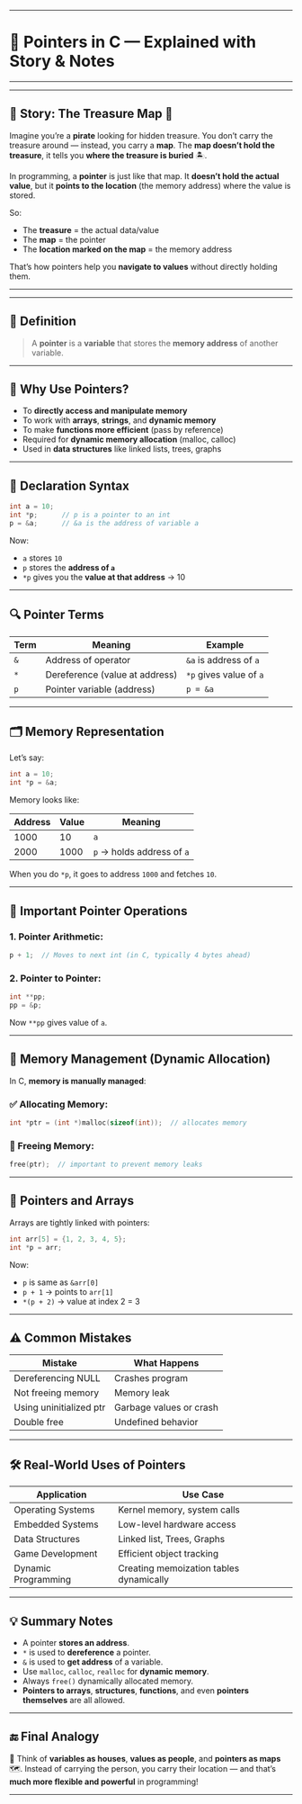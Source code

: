 
---

# 📌 **Pointers in C — Explained with Story & Notes**

---


---

## 🧭 Story: The Treasure Map 📍

Imagine you’re a **pirate** looking for hidden treasure. You don’t carry the treasure around — instead, you carry a **map**. The **map doesn’t hold the treasure**, it tells you **where the treasure is buried** 🏝️.

In programming, a **pointer** is just like that map.
It **doesn’t hold the actual value**, but it **points to the location** (the memory address) where the value is stored.

So:

* The **treasure** = the actual data/value
* The **map** = the pointer
* The **location marked on the map** = the memory address

That’s how pointers help you **navigate to values** without directly holding them.

---

---

## 📘 Definition

> A **pointer** is a **variable** that stores the **memory address** of another variable.

---

## 🧠 Why Use Pointers?

* To **directly access and manipulate memory**
* To work with **arrays**, **strings**, and **dynamic memory**
* To make **functions more efficient** (pass by reference)
* Required for **dynamic memory allocation** (malloc, calloc)
* Used in **data structures** like linked lists, trees, graphs

---

## 🧪 Declaration Syntax

```c
int a = 10;
int *p;      // p is a pointer to an int
p = &a;      // &a is the address of variable a
```

Now:

* `a` stores `10`
* `p` stores the **address of `a`**
* `*p` gives you the **value at that address** → 10

---

## 🔍 Pointer Terms

| Term | Meaning                        | Example                 |
| ---- | ------------------------------ | ----------------------- |
| `&`  | Address of operator            | `&a` is address of `a`  |
| `*`  | Dereference (value at address) | `*p` gives value of `a` |
| `p`  | Pointer variable (address)     | `p = &a`                |

---

## 🗂️ Memory Representation

Let’s say:

```c
int a = 10;
int *p = &a;
```

Memory looks like:

| Address | Value | Meaning                    |
| ------- | ----- | -------------------------- |
| 1000    | 10    | `a`                        |
| 2000    | 1000  | `p` → holds address of `a` |

When you do `*p`, it goes to address `1000` and fetches `10`.

---

## 🎯 Important Pointer Operations

### 1. Pointer Arithmetic:

```c
p + 1;  // Moves to next int (in C, typically 4 bytes ahead)
```

### 2. Pointer to Pointer:

```c
int **pp;
pp = &p;
```

Now `**pp` gives value of `a`.

---

## 🧼 Memory Management (Dynamic Allocation)

In C, **memory is manually managed**:

### ✅ Allocating Memory:

```c
int *ptr = (int *)malloc(sizeof(int));  // allocates memory
```

### 🧹 Freeing Memory:

```c
free(ptr);  // important to prevent memory leaks
```

---

## 🧭 Pointers and Arrays

Arrays are tightly linked with pointers:

```c
int arr[5] = {1, 2, 3, 4, 5};
int *p = arr;
```

Now:

* `p` is same as `&arr[0]`
* `p + 1` → points to `arr[1]`
* `*(p + 2)` → value at index 2 = 3

---

## ⚠️ Common Mistakes

| Mistake                 | What Happens            |
| ----------------------- | ----------------------- |
| Dereferencing NULL      | Crashes program         |
| Not freeing memory      | Memory leak             |
| Using uninitialized ptr | Garbage values or crash |
| Double free             | Undefined behavior      |

---

## 🛠️ Real-World Uses of Pointers

| Application         | Use Case                                |
| ------------------- | --------------------------------------- |
| Operating Systems   | Kernel memory, system calls             |
| Embedded Systems    | Low-level hardware access               |
| Data Structures     | Linked list, Trees, Graphs              |
| Game Development    | Efficient object tracking               |
| Dynamic Programming | Creating memoization tables dynamically |

---

## 💡 Summary Notes

* A pointer **stores an address**.
* `*` is used to **dereference** a pointer.
* `&` is used to **get address** of a variable.
* Use `malloc`, `calloc`, `realloc` for **dynamic memory**.
* Always `free()` dynamically allocated memory.
* **Pointers to arrays**, **structures**, **functions**, and even **pointers themselves** are all allowed.

---

## 🔚 Final Analogy

🔗 Think of **variables as houses**, **values as people**, and **pointers as maps** 🗺️. Instead of carrying the person, you carry their location — and that’s **much more flexible and powerful** in programming!

---

